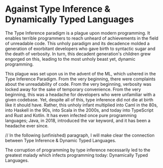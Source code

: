 # Against Type Inference & Dynamically Typed Languages
The Type Inference paradigm is a plague upon modern programming. It enables terrible programmers to reach unheard of achievements in the field of unreadable code. This unholy paradigm and its decadence molded a generation of exorbitant developers who gave birth to syntactic sugar and the death of verbosity. In turn, this decadent generation's children grew engorged on this, leading to the most unholy beast yet, dynamic programming.

This plague was set upon us in the advent of the ML, which ushered in the Type Inference Paradigm. From the very beginning, there were complaints about the unreadability of code. From the very beginning, verbosity was locked away for the sake of temporary convenience. From the very beginning, this was a headache for developers who were unfamiliar with a given codebase. Yet, despite all of this, type inference did not die at birth like it should have. Rather, this unholy infant multiplied into Caml in the 80s, into Haskell in the 90s, into Scala in the 2000s, and today into TypeScript and Rust and Kotlin. It has even infected once pure programming languages; Java, in 2018, introduced the var keyword, and it has been a headache ever since.

// In the following (unfinished) paragraph, I will make clear the connection between Type Inference & Dynamic Typed Languages.

The corruption of programming by type inference necessarily led to the greatest malady which infects programming today: Dynamically Typed Languages. 
